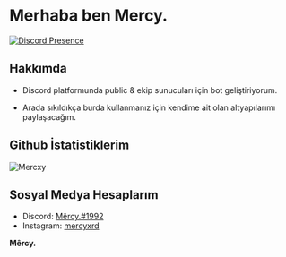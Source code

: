 
# Merhaba ben Mercy.
[![Discord Presence](https://lanyard-profile-readme.vercel.app/api/329521933093961730)](https://discord.com/users/329521933093961730)
## Hakkımda
- Discord platformunda public & ekip sunucuları için bot geliştiriyorum.

- Arada sıkıldıkça burda kullanmanız için kendime ait olan altyapılarımı paylaşacağım.

## Github İstatistiklerim
![Mercxy](https://github-readme-stats.vercel.app/api?username=mercyxrd&show_icons=true&count_private=true&theme=react&hide_border=true&bg_color=0D1117)

## Sosyal Medya Hesaplarım
- Discord: [Mêrcy.#1992](https://discord.com/users/329521933093961730)
- Instagram: [mercyxrd](https://instagram.com/mercyxrd)




<b>Mêrcy.</b>
